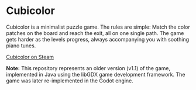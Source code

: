 # Cubicolor

Cubicolor is a minimalist puzzle game. The rules are simple: Match the color patches on the board and reach the exit, all on one single path. The game gets harder as the levels progress, always accompanying you with soothing piano tunes.

[Cubicolor on Steam](https://store.steampowered.com/app/454190/Cubicolor/)

**Note:** This repository represents an older version (v1.1) of the game, implemented in Java using the libGDX game development framework.
The game was later re-implemented in the Godot engine.
